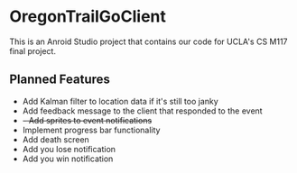 # OregonTrailGoClient

This is an Anroid Studio project that contains our code for UCLA's CS M117 final project.

## Planned Features

- Add Kalman filter to location data if it's still too janky
- Add feedback message to the client that responded to the event
- ~~- Add sprites to event notifications~~
- Implement progress bar functionality
- Add death screen
- Add you lose notification
- Add you win notification

